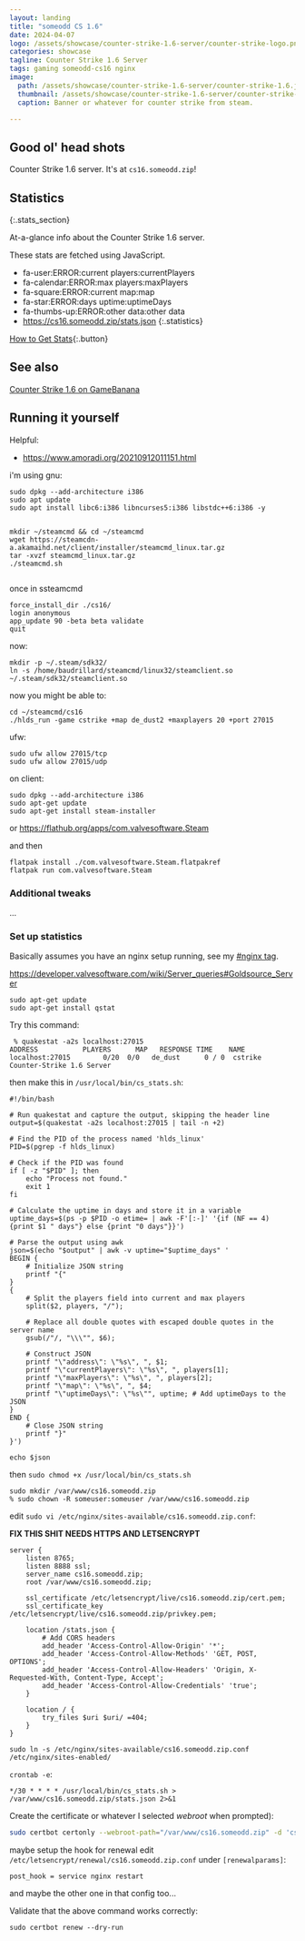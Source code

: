 ```yaml
---
layout: landing
title: "someodd CS 1.6"
date: 2024-04-07
logo: /assets/showcase/counter-strike-1.6-server/counter-strike-logo.png
categories: showcase
tagline: Counter Strike 1.6 Server
tags: gaming someodd-cs16 nginx
image:
  path: /assets/showcase/counter-strike-1.6-server/counter-strike-1.6.jpg
  thumbnail: /assets/showcase/counter-strike-1.6-server/counter-strike-1.6.jpg
  caption: Banner or whatever for counter strike from steam.

---
```


## Good ol' head shots

Counter Strike 1.6 server. It's at `cs16.someodd.zip`!

##  Statistics
{:.stats_section}

At-a-glance info about the Counter Strike 1.6 server. 

These stats are fetched using JavaScript.

* fa-user:ERROR:current players:currentPlayers
* fa-calendar:ERROR:max players:maxPlayers
* fa-square:ERROR:current map:map
* fa-star:ERROR:days uptime:uptimeDays
* fa-thumbs-up:ERROR:other data:other data
* https://cs16.someodd.zip/stats.json
{:.statistics}

[How to Get Stats](#running-it-yourself){:.button}


## See also

[Counter Strike 1.6 on GameBanana](https://gamebanana.com/search?_sSearchString=counter+strike+1.6)

## Running it yourself

Helpful:

* https://www.amoradi.org/20210912011151.html

i'm using gnu:

```
sudo dpkg --add-architecture i386
sudo apt update
sudo apt install libc6:i386 libncurses5:i386 libstdc++6:i386 -y


mkdir ~/steamcmd && cd ~/steamcmd
wget https://steamcdn-a.akamaihd.net/client/installer/steamcmd_linux.tar.gz
tar -xvzf steamcmd_linux.tar.gz
./steamcmd.sh


```

once in ssteamcmd

```
force_install_dir ./cs16/
login anonymous
app_update 90 -beta beta validate
quit
```

now:

```
mkdir -p ~/.steam/sdk32/
ln -s /home/baudrillard/steamcmd/linux32/steamclient.so ~/.steam/sdk32/steamclient.so
```

now you might be able to:

```
cd ~/steamcmd/cs16
./hlds_run -game cstrike +map de_dust2 +maxplayers 20 +port 27015
```

ufw:

```
sudo ufw allow 27015/tcp
sudo ufw allow 27015/udp
```

on client:

```
sudo dpkg --add-architecture i386
sudo apt-get update
sudo apt-get install steam-installer 
```

or https://flathub.org/apps/com.valvesoftware.Steam

and then

```
flatpak install ./com.valvesoftware.Steam.flatpakref
flatpak run com.valvesoftware.Steam
```

### Additional tweaks

...

### Set up statistics

Basically assumes you have an nginx setup running, see my [#nginx tag](/tags/#nginx).

https://developer.valvesoftware.com/wiki/Server_queries#Goldsource_Server

```
sudo apt-get update
sudo apt-get install qstat
```

Try this command:

```
 % quakestat -a2s localhost:27015
ADDRESS           PLAYERS      MAP   RESPONSE TIME    NAME
localhost:27015        0/20  0/0   de_dust      0 / 0  cstrike Counter-Strike 1.6 Server
```

then make this in `/usr/local/bin/cs_stats.sh`:

```
#!/bin/bash

# Run quakestat and capture the output, skipping the header line
output=$(quakestat -a2s localhost:27015 | tail -n +2)

# Find the PID of the process named 'hlds_linux'
PID=$(pgrep -f hlds_linux)

# Check if the PID was found
if [ -z "$PID" ]; then
    echo "Process not found."
    exit 1
fi

# Calculate the uptime in days and store it in a variable
uptime_days=$(ps -p $PID -o etime= | awk -F'[:-]' '{if (NF == 4) {print $1 " days"} else {print "0 days"}}')

# Parse the output using awk
json=$(echo "$output" | awk -v uptime="$uptime_days" '
BEGIN {
    # Initialize JSON string
    printf "{"
}
{
    # Split the players field into current and max players
    split($2, players, "/");

    # Replace all double quotes with escaped double quotes in the server name
    gsub(/"/, "\\\"", $6);

    # Construct JSON
    printf "\"address\": \"%s\", ", $1;
    printf "\"currentPlayers\": \"%s\", ", players[1];
    printf "\"maxPlayers\": \"%s\", ", players[2];
    printf "\"map\": \"%s\", ", $4;
    printf "\"uptimeDays\": \"%s\"", uptime; # Add uptimeDays to the JSON
}
END {
    # Close JSON string
    printf "}"
}')

echo $json
```

then `sudo chmod +x /usr/local/bin/cs_stats.sh`

```
sudo mkdir /var/www/cs16.someodd.zip
% sudo chown -R someuser:someuser /var/www/cs16.someodd.zip
```

edit `sudo vi /etc/nginx/sites-available/cs16.someodd.zip.conf`:

**FIX THIS SHIT NEEDS HTTPS AND LETSENCRYPT**

```
server {
    listen 8765;
    listen 8888 ssl;
    server_name cs16.someodd.zip;
    root /var/www/cs16.someodd.zip;

    ssl_certificate /etc/letsencrypt/live/cs16.someodd.zip/cert.pem;
    ssl_certificate_key /etc/letsencrypt/live/cs16.someodd.zip/privkey.pem;
    
    location /stats.json {
        # Add CORS headers
        add_header 'Access-Control-Allow-Origin' '*';
        add_header 'Access-Control-Allow-Methods' 'GET, POST, OPTIONS';
        add_header 'Access-Control-Allow-Headers' 'Origin, X-Requested-With, Content-Type, Accept';
        add_header 'Access-Control-Allow-Credentials' 'true';
    }

    location / {
        try_files $uri $uri/ =404;
    }
}
```

```
sudo ln -s /etc/nginx/sites-available/cs16.someodd.zip.conf /etc/nginx/sites-enabled/
```

`crontab -e`:

```
*/30 * * * * /usr/local/bin/cs_stats.sh > /var/www/cs16.someodd.zip/stats.json 2>&1
```

Create the certificate or whatever I selected *webroot* when prompted):

```bash
sudo certbot certonly --webroot-path="/var/www/cs16.someodd.zip" -d 'cs16.someodd.zip'
```

maybe setup the hook for renewal edit `/etc/letsencrypt/renewal/cs16.someodd.zip.conf` under `[renewalparams]`:

```
post_hook = service nginx restart
```

and maybe the other one in that config too...

Validate that the above command works correctly:

```
sudo certbot renew --dry-run
```